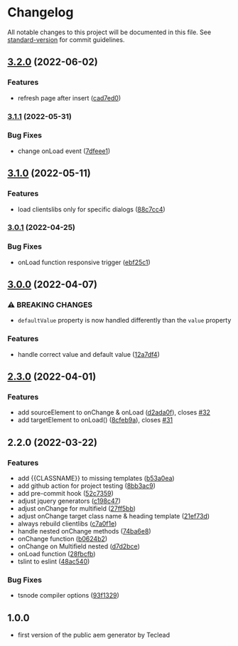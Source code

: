 # Changelog

All notable changes to this project will be documented in this file. See [standard-version](https://github.com/conventional-changelog/standard-version) for commit guidelines.

## [3.2.0](https://github.com/Teclead/AEM-Generator/compare/v3.1.1...v3.2.0) (2022-06-02)


### Features

* refresh page after insert ([cad7ed0](https://github.com/Teclead/AEM-Generator/commit/cad7ed020bc4063efd01894bd22588d146c26876))

### [3.1.1](https://github.com/Teclead/AEM-Generator/compare/v3.1.0...v3.1.1) (2022-05-31)


### Bug Fixes

* change onLoad event ([7dfeee1](https://github.com/Teclead/AEM-Generator/commit/7dfeee10510c909475d93368978f3d16759fb590))

## [3.1.0](https://github.com/Teclead/AEM-Generator/compare/v3.0.1...v3.1.0) (2022-05-11)


### Features

* load clientslibs only for specific dialogs ([88c7cc4](https://github.com/Teclead/AEM-Generator/commit/88c7cc4bb2edada416feb627c2fbe3cbca384ca0))

### [3.0.1](https://github.com/Teclead/AEM-Generator/compare/v3.0.0...v3.0.1) (2022-04-25)


### Bug Fixes

* onLoad function responsive trigger ([ebf25c1](https://github.com/Teclead/AEM-Generator/commit/ebf25c1db355f3fa0fa0c96ace52718bfe8fc656))

## [3.0.0](https://github.com/Teclead/AEM-Generator/compare/v2.3.0...v3.0.0) (2022-04-07)


### ⚠ BREAKING CHANGES

* `defaultValue` property is now handled differently than the `value` property

### Features

* handle correct value and default value ([12a7df4](https://github.com/Teclead/AEM-Generator/commit/12a7df46d7c778d575990ae40b03a8179ef8f9d1))

## [2.3.0](https://github.com/Teclead/AEM-Generator/compare/v2.2.0...v2.3.0) (2022-04-01)


### Features

* add sourceElement to onChange & onLoad ([d2ada0f](https://github.com/Teclead/AEM-Generator/commit/d2ada0f4258100fff9bcbaeda0aa4fb0bc63237e)), closes [#32](https://github.com/Teclead/AEM-Generator/issues/32)
* add targetElement to onLoad() ([8cfeb9a](https://github.com/Teclead/AEM-Generator/commit/8cfeb9a16f0ad6d487334d7498c3fef5adfdf9dc)), closes [#31](https://github.com/Teclead/AEM-Generator/issues/31)

## 2.2.0 (2022-03-22)


### Features

* add {{CLASSNAME}} to missing templates ([b53a0ea](https://github.com/Teclead/AEM-Generator/commit/b53a0ea89396ede5c440982ca0df279b1f07d243))
* add github action for project testing ([8bb3ac9](https://github.com/Teclead/AEM-Generator/commit/8bb3ac9593cd70ca725fa97df0bfba47942a91a9))
* add pre-commit hook ([52c7359](https://github.com/Teclead/AEM-Generator/commit/52c735961a9e9b6b1f50af005e77118a9d4610d2))
* adjust jquery generators ([c198c47](https://github.com/Teclead/AEM-Generator/commit/c198c47d6c4599edca9daeff68f84595ae56e691))
* adjust onChange for multifield ([27ff5bb](https://github.com/Teclead/AEM-Generator/commit/27ff5bb7fddc421ccdfcd86f3f8742cd222d7d6f))
* adjust onChange target class name & heading template ([21ef73d](https://github.com/Teclead/AEM-Generator/commit/21ef73dc350d33d273f265d75ab75da7d0922b26))
* always rebuild clientlibs ([c7a0f1e](https://github.com/Teclead/AEM-Generator/commit/c7a0f1ef20b0431574c2a09ffe8e708d6aebc313))
* handle nested onChange methods ([74ba6e8](https://github.com/Teclead/AEM-Generator/commit/74ba6e89d050baed184b45186775152d2e0b01ea))
* onChange function ([b0624b2](https://github.com/Teclead/AEM-Generator/commit/b0624b27d59afc53d083f433e72cda221f13e2f0))
* onChange on Multifield nested ([d7d2bce](https://github.com/Teclead/AEM-Generator/commit/d7d2bcef9c8a5d400277da13e5dbf28b20c92320))
* onLoad function ([28fbcfb](https://github.com/Teclead/AEM-Generator/commit/28fbcfb15b942f07c37d46f26f8107285f4f24c2))
* tslint to eslint ([48ac540](https://github.com/Teclead/AEM-Generator/commit/48ac540e553dc08b566049e2b7e44f55af297092))


### Bug Fixes

* tsnode compiler options ([93f1329](https://github.com/Teclead/AEM-Generator/commit/93f13297e73cfe256468d90d4bce255be9346123))

## 1.0.0
- first version of the public aem generator by Teclead